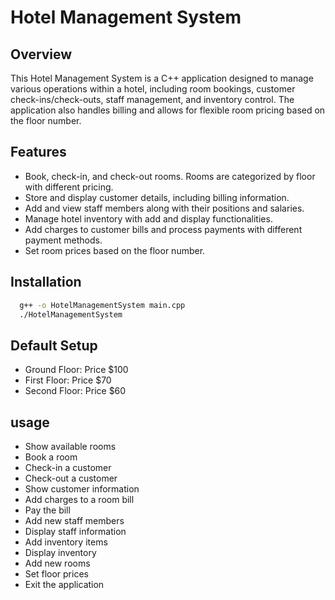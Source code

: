 
# Hotel Management System
## Overview
This Hotel Management System is a C++ application designed to manage various operations within a hotel, including room bookings, customer check-ins/check-outs, staff management, and inventory control. The application also handles billing and allows for flexible room pricing based on the floor number.
## Features
- Book, check-in, and check-out rooms. Rooms are categorized by floor with different pricing.
- Store and display customer details, including billing information.
- Add and view staff members along with their positions and salaries.
- Manage hotel inventory with add and display functionalities.
- Add charges to customer bills and process payments with different payment methods.
- Set room prices based on the floor number.
## Installation
```bash
  g++ -o HotelManagementSystem main.cpp
  ./HotelManagementSystem
```
## Default Setup
- Ground Floor: Price $100
- First Floor: Price $70
- Second Floor: Price $60
## usage
- Show available rooms
- Book a room
- Check-in a customer
- Check-out a customer
- Show customer information
- Add charges to a room bill
- Pay the bill
- Add new staff members
- Display staff information
- Add inventory items
- Display inventory
- Add new rooms
- Set floor prices
- Exit the application
